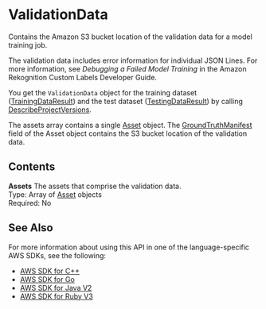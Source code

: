 # ValidationData<a name="API_ValidationData"></a>

Contains the Amazon S3 bucket location of the validation data for a model training job\. 

The validation data includes error information for individual JSON Lines\. For more information, see *Debugging a Failed Model Training* in the Amazon Rekognition Custom Labels Developer Guide\. 

You get the `ValidationData` object for the training dataset \([TrainingDataResult](API_TrainingDataResult.md)\) and the test dataset \([TestingDataResult](API_TestingDataResult.md)\) by calling [DescribeProjectVersions](API_DescribeProjectVersions.md)\. 

The assets array contains a single [Asset](API_Asset.md) object\. The [GroundTruthManifest](API_GroundTruthManifest.md) field of the Asset object contains the S3 bucket location of the validation data\. 

## Contents<a name="API_ValidationData_Contents"></a>

 **Assets**   <a name="rekognition-Type-ValidationData-Assets"></a>
The assets that comprise the validation data\.   
Type: Array of [Asset](API_Asset.md) objects  
Required: No

## See Also<a name="API_ValidationData_SeeAlso"></a>

For more information about using this API in one of the language\-specific AWS SDKs, see the following:
+  [AWS SDK for C\+\+](https://docs.aws.amazon.com/goto/SdkForCpp/rekognition-2016-06-27/ValidationData) 
+  [AWS SDK for Go](https://docs.aws.amazon.com/goto/SdkForGoV1/rekognition-2016-06-27/ValidationData) 
+  [AWS SDK for Java V2](https://docs.aws.amazon.com/goto/SdkForJavaV2/rekognition-2016-06-27/ValidationData) 
+  [AWS SDK for Ruby V3](https://docs.aws.amazon.com/goto/SdkForRubyV3/rekognition-2016-06-27/ValidationData) 